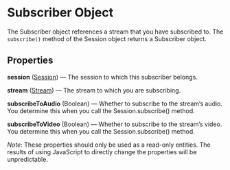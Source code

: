 # Subscriber Object

The Subscriber object references a stream that you have subscribed to. The `subscribe()` method of the Session object returns a Subscriber object.

## Properties

**session** ([Session](stream.md)) — The session to which this subscriber belongs.

**stream** ([Stream](stream.md)) — The stream to which you are subscribing.

**subscribeToAudio** (Boolean) — Whether to subscribe to the stream’s audio. You determine this when you call the Session.subscribe() method.

**subscribeToVideo** (Boolean) — Whether to subscribe to the stream’s video. You determine this when you call the Session.subscribe() method.

*Note*: These properties should only be used as a read-only entities. The results of using JavaScript to directly change the properties will be unpredictable.
